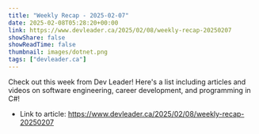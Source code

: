 ```yaml
---
title: "Weekly Recap - 2025-02-07"
date: 2025-02-08T05:28:20+00:00
link: https://www.devleader.ca/2025/02/08/weekly-recap-20250207
showShare: false
showReadTime: false
thumbnail: images/dotnet.png
tags: ["devleader.ca"]
---
```

Check out this week from Dev Leader! Here's a list including articles and videos on software engineering, career development, and programming in C#!

- Link to article: https://www.devleader.ca/2025/02/08/weekly-recap-20250207